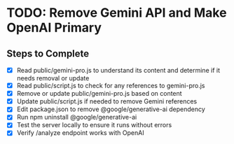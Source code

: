 # TODO: Remove Gemini API and Make OpenAI Primary

## Steps to Complete
- [x] Read public/gemini-pro.js to understand its content and determine if it needs removal or update
- [x] Read public/script.js to check for any references to gemini-pro.js
- [x] Remove or update public/gemini-pro.js based on content
- [x] Update public/script.js if needed to remove Gemini references
- [x] Edit package.json to remove @google/generative-ai dependency
- [x] Run npm uninstall @google/generative-ai
- [x] Test the server locally to ensure it runs without errors
- [x] Verify /analyze endpoint works with OpenAI
